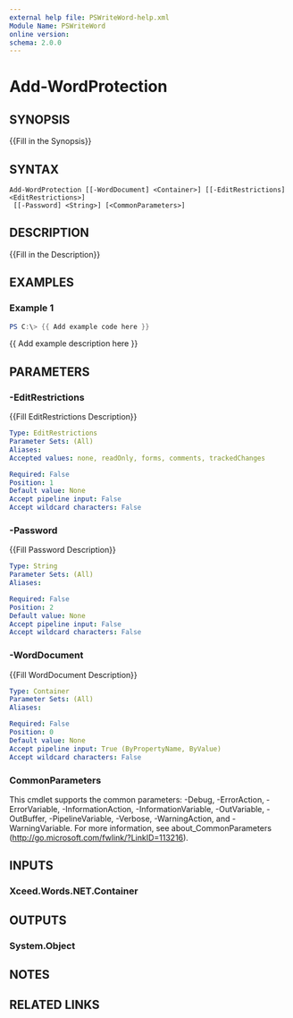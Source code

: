 ```yaml
---
external help file: PSWriteWord-help.xml
Module Name: PSWriteWord
online version:
schema: 2.0.0
---
```


# Add-WordProtection

## SYNOPSIS
{{Fill in the Synopsis}}

## SYNTAX

```
Add-WordProtection [[-WordDocument] <Container>] [[-EditRestrictions] <EditRestrictions>]
 [[-Password] <String>] [<CommonParameters>]
```

## DESCRIPTION
{{Fill in the Description}}

## EXAMPLES

### Example 1
```powershell
PS C:\> {{ Add example code here }}
```

{{ Add example description here }}

## PARAMETERS

### -EditRestrictions
{{Fill EditRestrictions Description}}

```yaml
Type: EditRestrictions
Parameter Sets: (All)
Aliases:
Accepted values: none, readOnly, forms, comments, trackedChanges

Required: False
Position: 1
Default value: None
Accept pipeline input: False
Accept wildcard characters: False
```

### -Password
{{Fill Password Description}}

```yaml
Type: String
Parameter Sets: (All)
Aliases:

Required: False
Position: 2
Default value: None
Accept pipeline input: False
Accept wildcard characters: False
```

### -WordDocument
{{Fill WordDocument Description}}

```yaml
Type: Container
Parameter Sets: (All)
Aliases:

Required: False
Position: 0
Default value: None
Accept pipeline input: True (ByPropertyName, ByValue)
Accept wildcard characters: False
```

### CommonParameters
This cmdlet supports the common parameters: -Debug, -ErrorAction, -ErrorVariable, -InformationAction, -InformationVariable, -OutVariable, -OutBuffer, -PipelineVariable, -Verbose, -WarningAction, and -WarningVariable. For more information, see about_CommonParameters (http://go.microsoft.com/fwlink/?LinkID=113216).

## INPUTS

### Xceed.Words.NET.Container

## OUTPUTS

### System.Object

## NOTES

## RELATED LINKS
